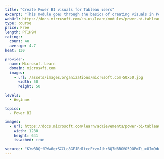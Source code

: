 ```yaml
---
title: "Create Power BI visuals for Tableau users"
excerpt: "This module goes through the basics of creating visuals in Power BI."
webUrl: https://docs.microsoft.com/en-us/learn/modules/power-bi-tableau-visuals/
type: course
price: Free
length: PT1H9M
ratings:
  count: 40
  average: 4.7
heat: 130

provider:
  name: Microsoft Learn
  domain: microsoft.com
  images:
    - url: /assets/images/organizations/microsoft.com-50x50.jpg
      width: 50
      height: 50

levels:
  - Beginner

topics:
  - Power BI

images:
  - url: https://docs.microsoft.com/learn/achievements/power-bi-tableau-visuals-social.png
    width: 1280
    height: 641
    isCached: true

secured: "KYwBDQ+fDWw6q+SXCLc8GFJRd7tccF+zmJihr8Q7N8ROVO59OPmTiuxUIm9dd9i2/Vs8VF1iHmikcwZ+nUEuMiaZ5FzRImvheWg5sztx4d1QP3RvXuQiBiO1wbbpRuSbtc0mTR+D3241Jdy+QOfZoIBtb/cUxtE8HWHWI+cp4n5yHndQxcqUIchIVBh1tDE7hNh/l0BjkqDDC5rHDR43+IGVQSsHB3mPdc/qIqFHXhBCax2reQL2cKm1AKIl6ES+8GJkrJ8MXt6qkavOA91wBAAycZXvdLtRRef7KWXdAnLjdTkQm0Q3SZx7V2iGta4OgJz83rzaK1yef+byI3NKGZlomTfb2PPYH8VMbTbiZvLBI688FxdrNSBNl8hhi+N0XFiDLv1KvdQ2UbBnCu+u7UDnn3GyQIdX6RRM5mBNFxY=;NHCoCVoQU7uzAljDDgMGUA=="
---
```


